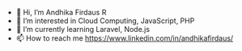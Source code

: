 - 👋 Hi, I’m Andhika Firdaus R
- 👀 I’m interested in Cloud Computing, JavaScript, PHP 
- 🌱 I’m currently learning Laravel, Node.js
- 📫 How to reach me https://www.linkedin.com/in/andhikafirdaus/

<!---
andhikafr19/andhikafr19 is a ✨ special ✨ repository because its `README.md` (this file) appears on your GitHub profile.
You can click the Preview link to take a look at your changes.
--->
